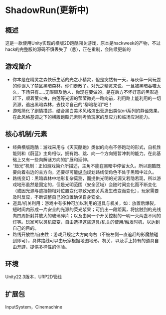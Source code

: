 # ShadowRun(更新中)

## 概述

这是一款使用Unity实现的横版2D跑酷闯关游戏，原本是hackweek的产物，不过hack的完整版的源码不慎丢失了（悲），正在重制，会陆续更新的

## 游戏简介

* 你本是在精灵之森快乐生活的光之小精灵，但是突然有一天，与伙伴一同玩耍的你误入了禁区黑暗森林，你们走散了。对光之精灵来说，一旦被黑暗吞噬太久，下场只有.....无暇顾及他人，你现在要做的，是在后方不怀好意的黑影追赶下，顺着萤火虫，白莲等光源的莹莹微光一路向前，利用路上能利用的一切资源，逃出黑暗森林，去找寻自己的“柳暗花明”吧！
* 游戏简化了剧情描述，结合黑白美术风格演出营造出类似ori系列的静谧效果，在此风格基调之下的横版跑酷元素则考验玩家的反应力和临场应对能力。

## 核心机制/元素

* 经典横版跑酷：游戏采用与《天天酷跑》类似的向右不停跑动的形式，自机性能则和《蔚蓝》主角相似，拥有跑、跳、向一个方向短暂冲刺的能力。在此基础上又有一些向解谜方向的扩展和延伸。
* “趋光”机制：正如游戏简介所描述，主角不能在黑暗中停留太久。所以跑酷既要向着右边的主方向，还要尽可能<u>纵向</u>规划路线使角色不处于黑暗中过久。
* 路线变幻：黑暗森林中地形复杂莫测，而提供光明的光源又若隐若现，所以游戏地形虽然是固定的，但是光明范围（安全区域）会随时间变化而不断变化（或因光源与遮挡物相对位置变化导致光影关系发生改变而变化），玩家需要及时反应，不断调整自己的位置确保自身安全。
* 道具/机关利用：游戏中有多种可加以利用的道具与机关，如：放置后爆裂，短时间内形成一片安全的光源的荧光浆果；可扔出一段距离，将接触到的光线向四周折射并放大的玻璃碎片；以及由同一个开关控制的一明一灭两盏不同的灯等。玩家可以灵机应变，自由选择这些道具/机关的使用/触发时机，以达到自己的目的。
* 路线开放性/自由性：游戏只规定大方向向右（不被左侧一直追赶的影魔触碰到即可），具体路线可以由玩家根据地图地形，机关，以及手上持有的道具自由开辟，提供多样性的体验。

## 环境

Unity22.3版本，URP2D管线

## 扩展包

InputSystem，Cinemachine



